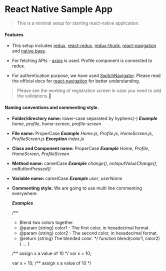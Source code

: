 # React Native Sample App

> This is a minimal setup for starting react-native application. 
 
#### Features
 - This setup includes [redux](https://redux.js.org/basics), [react-redux](https://redux.js.org/basics), [redux-thunk](https://github.com/reduxjs/redux-thunk), [react-navigation](https://reactnavigation.org/docs/en/getting-started.html) and [native base](http://docs.nativebase.io/Components.html#Components). 
 
 - For fetching APIs - [axios](https://github.com/axios/axios) is used. Profile component is connected to redux.
 
 - For authentication purpose, we have used [SwitchNavigator](https://reactnavigation.org/docs/en/auth-flow.html). Please read the official docs for [react-navigation](https://reactnavigation.org/docs/en/getting-started.html) for better understanding.

 > Please see the working of registration screen in case you need to add the validations.

#### Naming conventions and commenting style.

- **Folder/directory name:** lower-case separated by hyphens(-)
  **_Example_** _home_, _profile_, _home-screen_, _profile-screen_

- **File name:** ProperCase
  **_Example_** _Home.js_, _Profile.js_, _HomeScreen.js_, _ProfileScreen.js_
  **_Exception_** _index.js_

- **Class and Component name:** ProperCase
  **_Example_** _Home_, _Profile_, _HomeScreen_, _ProfileScreen_

- **Method name:** camelCase
  **_Example_** _change()_, _onInputValueChange()_, _onButtonPressed()_

- **Variable name:** camelCase
  **_Example_** _user_, _userName_

- **Commenting style:** We are going to use multi line commenting everywhere


  **_Examples_**

    /**
     * Blend two colors together.
     * @param {string} color1 - The first color, in hexadecimal format.
     * @param {string} color2 - The second color, in hexadecimal format.
     * @return {string} The blended color.
     */
    function blend(color1, color2) { ... }
    
    /** assign x a value of 10 */
    var x = 10;
        
    var x = 10; /** assign x a value of 10 */
